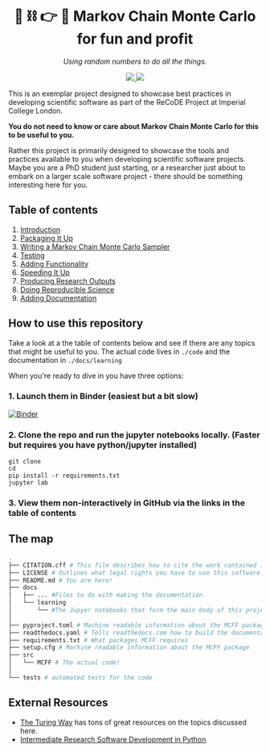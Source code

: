 <h1 align="center">🎲 ⛓️ 👉 🧪 Markov Chain Monte Carlo for fun and profit</h1>
<p align="center">
    <em>Using random numbers to do all the things.</em>
</p>

<p align="center">
<!-- <img src="https://github.com/Imperial-CMTH/koala/actions/workflows/ci.yml/badge.svg"/> -->
<!-- <a href="https://zenodo.org/badge/latestdoi/422218038">
    <img src="https://zenodo.org/badge/422218038.svg"/>
</a> -->
<a href="https://wfxr.mit-license.org/2017">
        <img src="https://img.shields.io/badge/License-MIT-brightgreen.svg"/>
</a>
<a href="https://mybinder.org/v2/gh/TomHodson/ReCoDE_MCMCFF/HEAD">
        <img src="https://mybinder.org/badge_logo.svg"/>
</a>
</p>

This is an exemplar project designed to showcase best practices in developing scientific software as part of the ReCoDE Project at Imperial College London.

**You do not need to know or care about Markov Chain Monte Carlo for this to be useful to you.**

Rather this project is primarily designed to showcase the tools and practices available to you when developing scientific software projects. Maybe you are a PhD student just starting, or a researcher just about to embark on a larger scale software project - there should be something interesting here for you.

## Table of contents
1. [Introduction](docs/learning/01%20Introduction.ipynb)
1. [Packaging It Up](docs/learning/02%20Packaging%20It%20Up.ipynb)
1. [Writing a Markov Chain Monte Carlo Sampler](docs/learning/03%20Writing%20a%20Markov%20Chain%20Monte%20Carlo%20Sampler.ipynb)
1. [Testing](docs/learning/04%20Testing.ipynb)
1. [Adding Functionality](docs/learning/05%20Adding%20Functionality.ipynb)
1. [Speeding It Up](docs/learning/06%20Speeding%20It%20Up.ipynb)
1. [Producing Research Outputs](docs/learning/07%20Producing%20Research%20Outputs.ipynb)
1. [Doing Reproducible Science](docs/learning/08%20Doing%20Reproducible%20Science.ipynb)
1. [Adding Documentation](docs/learning/09%20Adding%20Documentation.ipynb)

## How to use this repository

Take a look at a the table of contents below and see if there are any topics that might be useful to you. The actual code lives in `./code` and the documentation in `./docs/learning`

When you're ready to dive in you have three options:
### 1. Launch them in Binder (easiest but a bit slow)
[![Binder](https://mybinder.org/badge_logo.svg)](https://mybinder.org/v2/gh/ImperialCollegeLondon/ReCoDE_MCMCFF/HEAD?urlpath=lab%2Ftree%2Fdocs%2Flearning%2F01%20Introduction.ipynb)

### 2. Clone the repo and run the jupyter notebooks locally. (Faster but requires you have python/jupyter installed)

```
git clone
cd
pip install -r requirements.txt
jupyter lab
```

### 3. View them non-interactively in GitHub via the links in the table of contents


## The map
```bash
.
├── CITATION.cff # This file describes how to cite the work contained in this repository.
├── LICENSE # Outlines what legal rights you have to use this software.
├── README.md # You are here!
├── docs
│   ├── ... #Files to do with making the documentation
│   └── learning
│       └── #The Jupyer notebooks that form the main body of this project
│
├── pyproject.toml # Machine readable information about the MCFF package
├── readthedocs.yaml # Tells readthedocs.com how to build the documentation
├── requirements.txt # What packages MCFF requires
├── setup.cfg # Machine readable information about the MCFF package
├── src
│   └── MCFF # The actual code!
│
└── tests # automated tests for the code
```

## External Resources
- [The Turing Way](https://the-turing-way.netlify.app/) has tons of great resources on the topics discussed here.
- [Intermediate Research Software Development in Python](https://carpentries-incubator.github.io/python-intermediate-development/index.html)



[TDD]: learning/01%20Introduction.ipynb
[intro]: learning/01%20Introduction.ipynb
[packaging]: learning/02%20Packaging%20it%20up.ipynb
[testing]: learning/02%20Testing.ipynb
